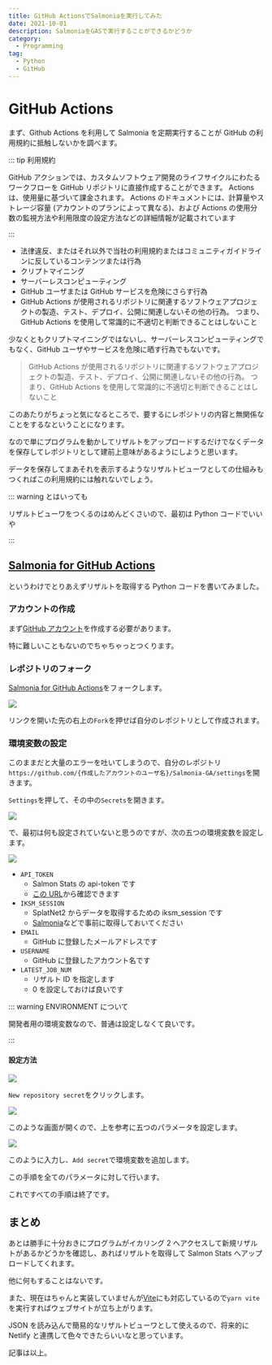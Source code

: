 ```yaml
---
title: GitHub ActionsでSalmoniaを実行してみた
date: 2021-10-01
description: SalmoniaをGASで実行することができるかどうか
category:
  - Programming
tag:
  - Python
  - GitHub
---
```


# GitHub Actions

まず、Github Actions を利用して Salmonia を定期実行することが GitHub の利用規約に抵触しないかを調べます。

::: tip 利用規約

GitHub アクションでは、カスタムソフトウェア開発のライフサイクルにわたるワークフローを GitHub リポジトリに直接作成することができます。 Actions は、使用量に基づいて課金されます。 Actions のドキュメントには、計算量やストレージ容量 (アカウントのプランによって異なる)、および Actions の使用分数の監視方法や利用限度の設定方法などの詳細情報が記載されています

:::

- 法律違反、またはそれ以外で当社の利用規約またはコミュニティガイドラインに反しているコンテンツまたは行為
- クリプトマイニング
- サーバーレスコンピューティング
- GitHub ユーザまたは GitHub サービスを危険にさらす行為
- GitHub Actions が使用されるリポジトリに関連するソフトウェアプロジェクトの製造、テスト、デプロイ、公開に関連しないその他の行為。 つまり、GitHub Actions を使用して常識的に不適切と判断できることはしないこと

少なくともクリプトマイニングではないし、サーバーレスコンピューティングでもなく、GitHub ユーザやサービスを危険に晒す行為でもないです。

> GitHub Actions が使用されるリポジトリに関連するソフトウェアプロジェクトの製造、テスト、デプロイ、公開に関連しないその他の行為。 つまり、GitHub Actions を使用して常識的に不適切と判断できることはしないこと

このあたりがちょっと気になるところで、要するにレポジトリの内容と無関係なことをするなということになります。

なので単にプログラムを動かしてリザルトをアップロードするだけでなくデータを保存してレポジトリとして建前上意味があるようにしようと思います。

データを保存してまあそれを表示するようなリザルトビューワとしての仕組みもつくればこの利用規約には触れないでしょう。

::: warning とはいっても

リザルトビューワをつくるのはめんどくさいので、最初は Python コードでいいや

:::



## [Salmonia for GitHub Actions](https://github.com/tkgstrator/Salmonia-GA)

というわけでとりあえずリザルトを取得する Python コードを書いてみました。

### アカウントの作成

まず[GitHub アカウント](https://github.com/join)を作成する必要があります。

特に難しいこともないのでちゃちゃっとつくります。

### レポジトリのフォーク

[Salmonia for GitHub Actions](https://github.com/tkgstrator/Salmonia-GA)をフォークします。

![](https://pbs.twimg.com/media/FAi-4fyUUAU7Bfn?format=jpg&name=4096x4096)

リンクを開いた先の右上の`Fork`を押せば自分のレポジトリとして作成されます。

### 環境変数の設定

このままだと大量のエラーを吐いてしまうので、自分のレポジトリ`https://github.com/{作成したアカウントのユーザ名}/Salmonia-GA/settings`を開きます。

`Settings`を押して、その中の`Secrets`を開きます。

![](https://pbs.twimg.com/media/FAi_B1-VEAATBpL?format=jpg&name=large)

で、最初は何も設定されていないと思うのですが、次の五つの環境変数を設定します。

![](https://pbs.twimg.com/media/FAi_HhcVIA8yMvK?format=jpg&name=4096x4096)

- `API_TOKEN`
  - Salmon Stats の api-token です
  - [この URL](https://salmon-stats.yuki.games/settings)から確認できます
- `IKSM_SESSION`
  - SplatNet2 からデータを取得するための iksm_session です
  - [Salmonia](https://github.com/tkgstrator/Salmonia)などで事前に取得しておいてください
- `EMAIL`
  - GitHub に登録したメールアドレスです
- `USERNAME`
  - GitHub に登録したアカウント名です
- `LATEST_JOB_NUM`
  - リザルト ID を指定します
  - 0 を設定しておけば良いです

::: warning ENVIRONMENT について

開発者用の環境変数なので、普通は設定しなくて良いです。

:::

#### 設定方法

![](https://pbs.twimg.com/media/FAjA7uOUUAE4uwb?format=jpg&name=large)

`New repository secret`をクリックします。

![](https://pbs.twimg.com/media/FAjA-7tVUAYX7X6?format=jpg&name=large)

このような画面が開くので、上を参考に五つのパラメータを設定します。

![](https://pbs.twimg.com/media/FAjBYkhVcAI2FqC?format=jpg&name=large)

このように入力し、`Add secret`で環境変数を追加します。

この手順を全てのパラメータに対して行います。

これですべての手順は終了です。

## まとめ

あとは勝手に十分おきにプログラムがイカリング 2 へアクセスして新規リザルトがあるかどうかを確認し、あればリザルトを取得して Salmon Stats へアップロードしてくれます。

他に何もすることはないです。

また、現在はちゃんと実装していませんが[Vite](https://vitejs.dev/)にも対応しているので`yarn vite`を実行すればウェブサイトが立ち上がります。

JSON を読み込んで簡易的なリザルトビューワとして使えるので、将来的に Netlify と連携して色々できたらいいなと思っています。

記事は以上。


